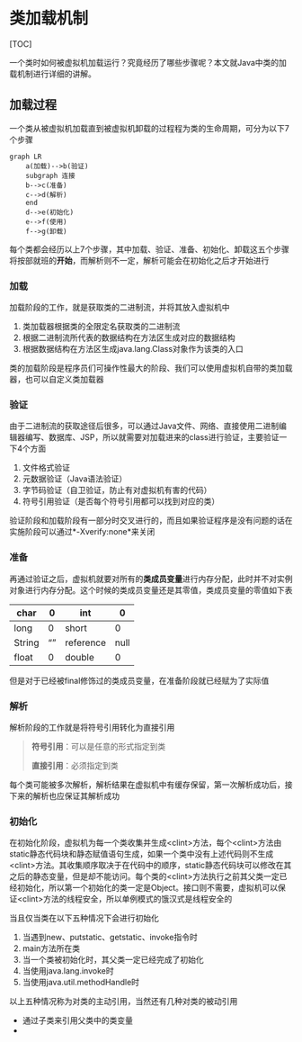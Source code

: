 # 类加载机制

[TOC]

一个类时如何被虚拟机加载运行？究竟经历了哪些步骤呢？本文就Java中类的加载机制进行详细的讲解。

## 加载过程

一个类从被虚拟机加载直到被虚拟机卸载的过程程为类的生命周期，可分为以下7个步骤

```mermaid
graph LR
	a(加载)-->b(验证)
	subgraph 连接
	b-->c(准备)
	c-->d(解析)
	end
	d-->e(初始化)
	e-->f(使用)
	f-->g(卸载)
```

每个类都会经历以上7个步骤，其中加载、验证、准备、初始化、卸载这五个步骤将按部就班的**开始**，而解析则不一定，解析可能会在初始化之后才开始进行

### 加载

加载阶段的工作，就是获取类的二进制流，并将其放入虚拟机中

1. 类加载器根据类的全限定名获取类的二进制流
2. 根据二进制流所代表的数据结构在方法区生成对应的数据结构
3. 根据数据结构在方法区生成java.lang.Class对象作为该类的入口

类的加载阶段是程序员们可操作性最大的阶段、我们可以使用虚拟机自带的类加载器，也可以自定义类加载器

### 验证

由于二进制流的获取途径后很多，可以通过Java文件、网络、直接使用二进制编辑器编写、数据库、JSP，所以就需要对加载进来的class进行验证，主要验证一下4个方面

1. 文件格式验证
2. 元数据验证（Java语法验证）
3. 字节码验证（自卫验证，防止有对虚拟机有害的代码）
4. 符号引用验证（是否每个符号引用都可以找到对应的类）

验证阶段和加载阶段有一部分时交叉进行的，而且如果验证程序是没有问题的话在实施阶段可以通过*-Xverify:none*来关闭

### 准备

再通过验证之后，虚拟机就要对所有的**类成员变量**进行内存分配，此时并不对实例对象进行内存分配。这个时候的类成员变量还是其零值，类成员变量的零值如下表

| char   | 0    | int       | 0    |
| ------ | ---- | --------- | ---- |
| long   | 0    | short     | 0    |
| String | “”   | reference | null |
| float  | 0    | double    | 0    |

但是对于已经被final修饰过的类成员变量，在准备阶段就已经赋为了实际值

### 解析

解析阶段的工作就是将符号引用转化为直接引用

> **符号引用**：可以是任意的形式指定到类
>
> **直接引用**：必须指定到类

每个类可能被多次解析，解析结果在虚拟机中有缓存保留，第一次解析成功后，接下来的解析也应保证其解析成功

### 初始化

在初始化阶段，虚拟机为每一个类收集并生成\<clint>方法，每个\<clint>方法由static静态代码块和静态赋值语句生成，如果一个类中没有上述代码则不生成\<clint>方法。其收集顺序取决于在代码中的顺序，static静态代码块可以修改在其之后的静态变量，但是却不能访问。每个类的\<clint>方法执行之前其父类一定已经初始化，所以第一个初始化的类一定是Object。接口则不需要，虚拟机可以保证\<clint>方法的线程安全，所以单例模式的饿汉式是线程安全的

当且仅当类在以下五种情况下会进行初始化

1. 当遇到new、putstatic、getstatic、invoke指令时
2. main方法所在类
3. 当一个类被初始化时，其父类一定已经完成了初始化
4. 当使用java.lang.invoke时
5. 当使用java.util.methodHandle时

以上五种情况称为对类的主动引用，当然还有几种对类的被动引用

- 通过子类来引用父类中的类变量
- 